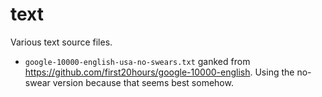 text
====

Various text source files.

* `google-10000-english-usa-no-swears.txt` ganked from https://github.com/first20hours/google-10000-english. Using the no-swear version because that seems best somehow. 
